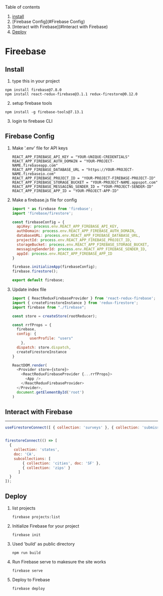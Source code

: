 Table of contents

1. [install](#Install)
2. [Firebase Config](#Firebase Config)
3. [Interact with Firebase](#Interact with Firebase)
4. [Deploy](#Deploy)

# Fireebase

## Install

1. type this in your project

```shell
npm install firebase@7.8.0
npm install react-redux-firebase@3.1.1 redux-firestore@0.12.0
```

2. setup firebase tools

```shell
npm install -g firebase-tools@7.13.1
```

3. login to firebase CLI

## Firebase Config

1. Make '.env' file for API keys

   ```shell
   REACT_APP_FIREBASE_API_KEY = "YOUR-UNIQUE-CREDENTIALS"
   REACT_APP_FIREBASE_AUTH_DOMAIN = "YOUR-PROJECT-NAME.firebaseapp.com"
   REACT_APP_FIREBASE_DATABASE_URL = "https://YOUR-PROJECT-NAME.firebaseio.com"
   REACT_APP_FIREBASE_PROJECT_ID = "YOUR-PROJECT-FIREBASE-PROJECT-ID"
   REACT_APP_FIREBASE_STORAGE_BUCKET = "YOUR-PROJECT-NAME.appspot.com"
   REACT_APP_FIREBASE_MESSAGING_SENDER_ID = "YOUR-PROJECT-SENDER-ID"
   REACT_APP_FIREBASE_APP_ID = "YOUR-PROJECT-APP-ID"
   ```

2. Make a firebase.js file for config 

   ```javascript
   import * as firebase from 'firebase';
   import 'firebase/firestore';
   
   const firebaseConfig = {
     apiKey: process.env.REACT_APP_FIREBASE_API_KEY,
     authDomain: process.env.REACT_APP_FIREBASE_AUTH_DOMAIN,
     databaseURL: process.env.REACT_APP_FIREBASE_DATABASE_URL,
     projectId: process.env.REACT_APP_FIREBASE_PROJECT_ID,
     storageBucket: process.env.REACT_APP_FIREBASE_STORAGE_BUCKET,
     messagingSenderId: process.env.REACT_APP_FIREBASE_SENDER_ID,
     appId: process.env.REACT_APP_FIREBASE_APP_ID 
   }
   
   firebase.initializeApp(firebaseConfig);
   firebase.firestore();
   
   export default firebase;
   
   ```

3. Update index file

   ```javascript
   import { ReactReduxFirebaseProvider } from 'react-redux-firebase';
   import { createFirestoreInstance } from 'redux-firestore';
   import firebase from "./firebase";
   
   const store = createStore(rootReducer);
   
   const rrfProps = {
     firebase,
     config: {
           userProfile: "users"
       },
     dispatch: store.dispatch,
     createFirestoreInstance
   }
   
   ReactDOM.render(
     <Provider store={store}>
       <ReactReduxFirebaseProvider {...rrfProps}>
         <App />
       </ReactReduxFirebaseProvider>
     </Provider>,
     document.getElementById('root')
   )
   
   ```

## Interact with Firebase

---

```javascript
useFirestoreConnect([ { collection: 'surveys' }, { collection: 'submissions' } ]);


firestoreConnect(() => [
  {
    collection: 'states',
    doc: 'CA',
    subcollections: [
        { collection: 'cities', doc: 'SF' },
        { collection: 'zips' }
      ]
  }
]);
```



## Deploy

1. list projects

   ```shell
   firebase projects:list
   ```

2. Initialize Firebase for your project

   ```shell
   firebase init
   ```

3. Used 'build' as public directory

   ```shell
   npm run build
   ```

4. Run Firebase serve to makesure the site works

   ```shell
   firebase serve
   ```

5. Deploy to Firebase

   ```shell
   firebase deploy
   ```